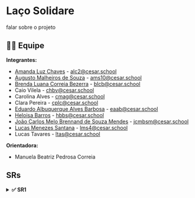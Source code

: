 # Laço Solidare

falar sobre o projeto

## 👩‍💻 Equipe

**Integrantes:**

* [Amanda Luz Chaves](https://github.com/amandaaluzc) - alc2@cesar.school  
* [Augusto Malheiros de Souza](https://github.com/goodguto) - ams10@cesar.school
* [Brenda Luana Correia Bezerra](https://github.com/brendalu2005) - blcb@cesar.school
* Caio Vilela - chbv@cesar.school
* Carolina Alves - cmag@cesar.school
* Clara Pereira - cplc@cesar.school
* [Eduardo Albuquerque Alves Barbosa](https://github.com/eduaab) - eaab@cesar.school
* [Heloisa Barros]() - hbbs@cesar.school
* [João Carlos Melo Brennand de Souza Mendes](https://github.com/joaocm1804) - jcmbsm@cesar.school
* [Lucas Menezes Santana](https://github.com/ucasmenezes08) - lms4@cesar.school
* Lucas Tavares - ltas@cesar.school


**Orientadora:**  
* Manuela Beatriz Pedrosa Correia

## SRs

<details>
 <summary><strong>✅ SR1</strong></summary>

### 📜 Histórias Implementadas

* **História 2**: Como usuário, eu gostaria de escolher uma criança de maneira aleatória.
* **História 3**: Como usuário, eu gostaria de visualizar a descrição das crianças. 

[Link das Histórias de Usuário](https://docs.google.com/document/d/19KuOhW94pM85Zn40VEzIR0fK93RL_y0x_1isjKfzXWE/edit?usp=sharing)

### 🎥 Screencast

[Screencast protótipo de baixa]()


### 📋 Diagrama de Atividades

[Link Para O Jira](https://focustimenow.atlassian.net/jira/software/projects/LS/boards/34?atlOrigin=eyJpIjoiMmI0MTllN2E5ZGIxNGNhNjk3OGIxOGFlNWQ5OTg4N2YiLCJwIjoiaiJ9)

* BACKLOG  (ADICIONAR)


* SPRINT  (ADICIONAR)


### 🐛 Issue/Bug Tracker


### 🚀 Deployment

* [Site no Ar](lacosolidare-abcshnhxerhqbgga.brazilsouth-01.azurewebsites.net)

#### Dados Admin
-   **Login**: G5PJLACOSOLIDAREADMIN
- **Senha**: #GRUPO5LS2025


### 👯‍♂️ Relato de programação

[Link com Documento da Programação em Par](https://docs.google.com/document/d/14FbzH0i16PJSR0gSy0T5qJmpo38lusP7hxhiUT6zfVk/edit?usp=sharing)